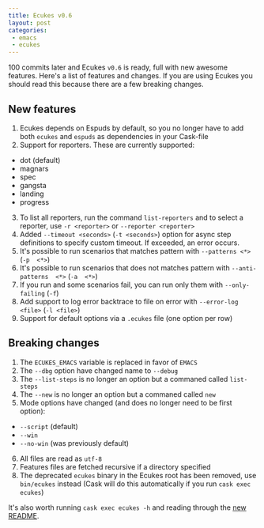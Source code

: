 ```yaml
---
title: Ecukes v0.6
layout: post
categories:
 - emacs
 - ecukes
---
```


100 commits later and Ecukes `v0.6` is ready, full with new awesome
features. Here's a list of features and changes. If you are using
Ecukes you should read this because there are a few breaking changes.

## New features

1. Ecukes depends on Espuds by default, so you no longer have to add both `ecukes` and `espuds` as dependencies in your Cask-file
2. Support for reporters. These are currently supported:
  * dot (default)
  * magnars
  * spec
  * gangsta
  * landing
  * progress
3. To list all reporters, run the command `list-reporters` and to select a reporter, use `-r <reporter>` or `--reporter <reporter>`
4. Added `--timeout <seconds>` (`-t <seconds>`) option for async step definitions to specify custom timeout. If exceeded, an error occurs.
5. It's possible to run scenarios that matches pattern with `--patterns <*>` (`-p  <*>`)
6. It's possible to run scenarios that does not matches pattern with `--anti-patterns  <*>` (`-a  <*>`)
7. If you run and some scenarios fail, you can run only them with `--only-failing` (`-f`)
8. Add support to log error backtrace to file on error with `--error-log <file>` (`-l <file>`)
9. Support for default options via a `.ecukes` file (one option per row)

## Breaking changes

1. The `ECUKES_EMACS` variable is replaced in favor of `EMACS`
2. The `--dbg` option have changed name to `--debug`
3. The `--list-steps` is no longer an option but a commaned called `list-steps`
4. The `--new` is no longer an option but a commaned called `new`
5. Mode options have changed (and does no longer need to be first option):
  * `--script` (default)
  * `--win`
  * `--no-win` (was previously default)
6. All files are read as `utf-8`
7. Features files are fetched recursive if a directory specified
8. The deprecated `ecukes` binary in the Ecukes root has been removed, use `bin/ecukes` instead (Cask will do this automatically if you run `cask exec ecukes`)

It's also worth running `cask exec ecukes -h` and reading through the [new README](https://github.com/rejeep/ecukes.el/blob/master/README.markdown).
